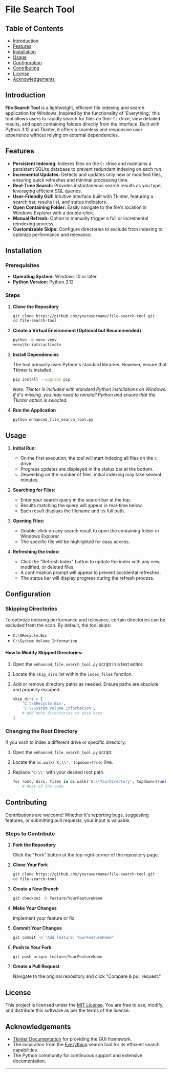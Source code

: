 # File Search Tool

## Table of Contents

- [Introduction](#introduction)
- [Features](#features)
- [Installation](#installation)
- [Usage](#usage)
- [Configuration](#configuration)
- [Contributing](#contributing)
- [License](#license)
- [Acknowledgements](#acknowledgements)

## Introduction

**File Search Tool** is a lightweight, efficient file indexing and search application for Windows. Inspired by the functionality of 'Everything,' this tool allows users to rapidly search for files on their `C:` drive, view detailed results, and open containing folders directly from the interface. Built with Python 3.12 and Tkinter, it offers a seamless and responsive user experience without relying on external dependencies.

## Features

- **Persistent Indexing:** Indexes files on the `C:` drive and maintains a persistent SQLite database to prevent redundant indexing on each run.
- **Incremental Updates:** Detects and updates only new or modified files, ensuring quick refreshes and minimal processing time.
- **Real-Time Search:** Provides instantaneous search results as you type, leveraging efficient SQL queries.
- **User-Friendly GUI:** Intuitive interface built with Tkinter, featuring a search bar, results list, and status indicators.
- **Open Containing Folder:** Easily navigate to the file's location in Windows Explorer with a double-click.
- **Manual Refresh:** Option to manually trigger a full or incremental reindexing process.
- **Customizable Skips:** Configure directories to exclude from indexing to optimize performance and relevance.

## Installation

### Prerequisites

- **Operating System:** Windows 10 or later
- **Python Version:** Python 3.12

### Steps

1. **Clone the Repository**

   ```bash
   git clone https://github.com/yourusername/file-search-tool.git
   cd file-search-tool
   ```

2. **Create a Virtual Environment (Optional but Recommended)**

   ```bash
   python -m venv venv
   venv\Scripts\activate
   ```

3. **Install Dependencies**

   The tool primarily uses Python's standard libraries. However, ensure that Tkinter is installed.

   ```bash
   pip install --upgrade pip
   ```

   *Note: Tkinter is included with standard Python installations on Windows. If it's missing, you may need to reinstall Python and ensure that the Tkinter option is selected.*

4. **Run the Application**

   ```bash
   python enhanced_file_search_tool.py
   ```

## Usage

1. **Initial Run:**
   - On the first execution, the tool will start indexing all files on the `C:` drive.
   - Progress updates are displayed in the status bar at the bottom.
   - Depending on the number of files, initial indexing may take several minutes.

2. **Searching for Files:**
   - Enter your search query in the search bar at the top.
   - Results matching the query will appear in real-time below.
   - Each result displays the filename and its full path.

3. **Opening Files:**
   - Double-click on any search result to open the containing folder in Windows Explorer.
   - The specific file will be highlighted for easy access.

4. **Refreshing the Index:**
   - Click the "Refresh Index" button to update the index with any new, modified, or deleted files.
   - A confirmation prompt will appear to prevent accidental refreshes.
   - The status bar will display progress during the refresh process.

## Configuration

### Skipping Directories

To optimize indexing performance and relevance, certain directories can be excluded from the scan. By default, the tool skips:

- `C:\$Recycle.Bin`
- `C:\System Volume Information`

#### How to Modify Skipped Directories:

1. Open the `enhanced_file_search_tool.py` script in a text editor.
2. Locate the `skip_dirs` list within the `index_files` function.
3. Add or remove directory paths as needed. Ensure paths are absolute and properly escaped.

   ```python
   skip_dirs = [
       'C:\\$Recycle.Bin',
       'C:\\System Volume Information',
       # Add more directories to skip here
   ]
   ```

### Changing the Root Directory

If you wish to index a different drive or specific directory:

1. Open the `enhanced_file_search_tool.py` script.
2. Locate the `os.walk('C:\\', topdown=True)` line.
3. Replace `'C:\\'` with your desired root path.

   ```python
   for root, dirs, files in os.walk('D:\\YourDirectory', topdown=True):
       # Rest of the code
   ```

## Contributing

Contributions are welcome! Whether it's reporting bugs, suggesting features, or submitting pull requests, your input is valuable.

### Steps to Contribute

1. **Fork the Repository**

   Click the "Fork" button at the top-right corner of the repository page.

2. **Clone Your Fork**

   ```bash
   git clone https://github.com/yourusername/file-search-tool.git
   cd file-search-tool
   ```

3. **Create a New Branch**

   ```bash
   git checkout -b feature/YourFeatureName
   ```

4. **Make Your Changes**

   Implement your feature or fix.

5. **Commit Your Changes**

   ```bash
   git commit -m "Add feature: YourFeatureName"
   ```

6. **Push to Your Fork**

   ```bash
   git push origin feature/YourFeatureName
   ```

7. **Create a Pull Request**

   Navigate to the original repository and click "Compare & pull request."

## License

This project is licensed under the [MIT License](LICENSE). You are free to use, modify, and distribute this software as per the terms of the license.

## Acknowledgements

- [Tkinter Documentation](https://docs.python.org/3/library/tkinter.html) for providing the GUI framework.
- The inspiration from the [Everything](https://www.voidtools.com/) search tool for its efficient search capabilities.
- The Python community for continuous support and extensive documentation.

---


